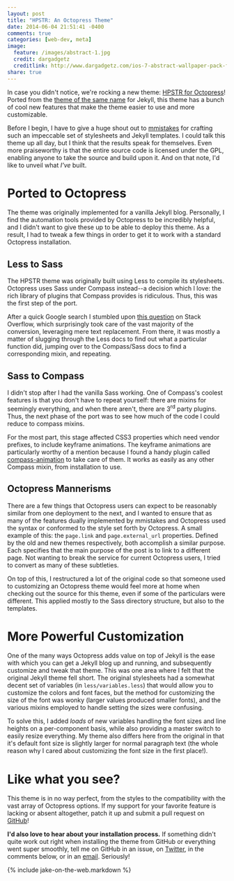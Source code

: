 ```yaml
---
layout: post
title: "HPSTR: An Octopress Theme"
date: 2014-06-04 21:51:41 -0400
comments: true
categories: [web-dev, meta]
image:
  feature: /images/abstract-1.jpg
  credit: dargadgetz
  creditlink: http://www.dargadgetz.com/ios-7-abstract-wallpaper-pack-for-iphone-5-and-ipod-touch-retina/
share: true
---
```


In case you didn't notice, we're rocking a new theme: [HPSTR for Octopress][hpstr-source]! Ported from the [theme of the same name][hpstr-jekyll] for Jekyll, this theme has a bunch of cool new features that make the theme easier to use and more customizable.

<!-- more -->

Before I begin, I have to give a huge shout out to [mmistakes][mmistakes] for crafting such an impeccable set of stylesheets and Jekyll templates. I could talk this theme up all day, but I think that the results speak for themselves. Even more praiseworthy is that the entire source code is licensed under the GPL, enabling anyone to take the source and build upon it. And on that note, I'd like to unveil what _I've_ built.

# Ported to Octopress
The theme was originally implemented for a vanilla Jekyll blog. Personally, I find the automation tools provided by Octopress to be incredibly helpful, and I didn't want to give these up to be able to deploy this theme. As a result, I had to tweak a few things in order to get it to work with a standard Octopress installation.

## Less to Sass
The HPSTR theme was originally built using Less to compile its stylesheets. Octopress uses Sass under Compass instead--a decision which I love: the rich library of plugins that Compass provides is ridiculous. Thus, this was the first step of the port. 

After a quick Google search I stumbled upon [this question][less-to-sass] on Stack Overflow, which surprisingly took care of the vast majority of the conversion, leveraging mere text replacement. From there, it was mostly a matter of slugging through the Less docs to find out what a particular function did, jumping over to the Compass/Sass docs to find a corresponding mixin, and repeating. 

## Sass to Compass
I didn't stop after I had the vanilla Sass working. One of Compass's coolest features is that you don't have to repeat yourself: there are mixins for seemingly everything, and when there aren't, there are 3<sup>rd</sup> party plugins. Thus, the next phase of the port was to see how much of the code I could reduce to compass mixins. 

For the most part, this stage affected CSS3 properties which need vendor prefixes, to include keyframe animations. The keyframe animations are particularly worthy of a mention because I found a handy plugin called [compass-animation][compass-animation] to take care of them. It works as easily as any other Compass mixin, from installation to use.

## Octopress Mannerisms
There are a few things that Octopress users can expect to be reasonably similar from one deployment to the next, and I wanted to ensure that as many of the features dually implemented by mmistakes and Octopress used the syntax or conformed to the style set forth by Octopress. A small example of this: the `page.link` and `page.external_url` properties. Defined by the old and new themes respectively, both accomplish a similar purpose. Each specifies that the main purpose of the post is to link to a different page. Not wanting to break the service for current Octopress users, I tried to convert as many of these subtleties.

On top of this, I restructured a lot of the original code so that someone used to customizing an Octopress theme would feel more at home when checking out the source for this theme, even if some of the particulars were different. This applied mostly to the Sass directory structure, but also to the templates.

# More Powerful Customization
One of the many ways Octopress adds value on top of Jekyll is the ease with which you can get a Jekyll blog up and running, and subsequently customize and tweak that theme. This was one area where I felt that the original Jekyll theme fell short. The original stylesheets had a somewhat decent set of variables (in `less/variables.less`) that would allow you to customize the colors and font faces, but the method for customizing the size of the font was wonky (larger values produced smaller fonts), and the various mixins employed to handle setting the sizes were confusing.

To solve this, I added _loads_ of new variables handling the font sizes and line heights on a per-component basis, while also providing a master switch to easily resize everything. My theme also differs here from the original in that it's default font size is slightly larger for normal paragraph text (the whole reason why I cared about customizing the font size in the first place!). 

# Like what you see?
This theme is in no way perfect, from the styles to the compatibility with the vast array of Octopress options. If my support for your favorite feature is lacking or absent altogether, patch it up and submit a pull request on [GitHub][hpstr-source]! 

__I'd also love to hear about your installation process.__ If something didn't quite work out right when installing the theme from GitHub or everything went super smoothly, tell me on GitHub in an issue, on [Twitter][twitter], in the comments below, or in an [email][email]. Seriously!

[hpstr-source]: https://github.com/Z1MM32M4N/hpstr-theme
[hpstr-jekyll]: https://github.com/mmistakes/hpstr-jekyll-theme
[mmistakes]: https://github.com/mmistakes/
[less-to-sass]: http://stackoverflow.com/questions/14970224/anyone-know-of-a-good-way-to-convert-from-less-to-sass
[compass-animation]: https://github.com/ericam/compass-animation
[twitter]: https://www.twitter.com/Z1MM32M4N
[email]: mailto:jake@zimmerman.io

{% include jake-on-the-web.markdown %}
